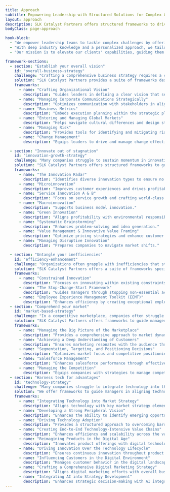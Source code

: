 ```yaml
---
title: Approach
subtitle: Empowering Leadership with Structured Solutions for Complex Challenges
layout: approach
description: SLK Catalyst Partners offers structured frameworks to drive innovation, boost efficiency, integrate advanced technology, align with market demands, and achieve strategic clarity.
bodyClass: page-approach

hook-block:
  - "We empower leadership teams to tackle complex challenges by offering a structured framework of actionable solutions. Our approach focuses on driving innovation, boosting efficiency, integrating advanced technology, aligning with market demands, and achieving strategic clarity."
  - "With deep industry knowledge and a personalized approach, we tailor strategies to meet each client's unique needs. By balancing immediate results with sustainable long-term success, we help leaders turn challenges into growth opportunities."
  - "Our mission is to elevate our clients' capabilities, guiding them through obstacles to achieve outcomes aligned with their strategic goals."

framework-sections:
  - section: "Establish your overall vision"
    id: "overall-business-strategy"
    challenge: "Crafting a comprehensive business strategy requires a cohesive vision that aligns every aspect of the organization. Many companies struggle to articulate this vision and translate it into actionable strategies. Without clear direction and execution frameworks, businesses risk losing focus and failing to adapt to market dynamics."
    solution: "SLK Catalyst Partners provides a suite of frameworks designed to help businesses create and execute a cohesive strategic vision. We guide leaders in defining core values, setting ambitious goals, and developing comprehensive strategies that resonate across all levels of the organization. Our approach ensures that strategic planning is not just theoretical but is paired with practical, executable plans that drive long-term success."
    frameworks:
      - name: "Crafting Organizational Vision"
        description: "Guides leaders in defining a clear vision that serves as a strategic beacon for the organization."
      - name: "Managing Corporate Communications Strategically"
        description: "Optimizes communication with stakeholders in alignment with strategic goals."
      - name: "Business Metrics"
        description: "Embeds execution planning within the strategic planning process, ensuring alignment with key metrics."
      - name: "Entering and Managing Global Markets"
        description: "Helps navigate cultural differences and design strategies tailored to international markets."
      - name: "Managing Risk"
        description: "Provides tools for identifying and mitigating risks in various business areas."
      - name: "Change Management"
        description: "Equips leaders to drive and manage change effectively within their organizations."

  - section: "Innovate out of stagnation"
    id: "innovation-growth-strategy"
    challenge: "Many companies struggle to sustain momentum in innovation and growth and are often stuck in cycles of incremental changes rather than engaging in breakthrough innovations. Without structured frameworks, they miss opportunities in existing and new markets. The complexities of integrating new technologies and aligning with customer needs further impair their efforts."
    solution: "SLK Catalyst Partners offers structured frameworks to guide companies through the innovation and growth process. These frameworks help organizations enhance customer experiences, expand services, and adopt sustainable practices. Our tailored strategies ensure no valuable opportunities are overlooked."
    frameworks:
      - name: "The Innovation Radar"
        description: "Identifies diverse innovation types to ensure no high-ROI opportunities are missed."
      - name: "Microinnovation"
        description: "Improves customer experiences and drives profitability."
      - name: "Service Innovation A & B"
        description: "Focus on service growth and crafting world-class services."
      - name: "Macroinnovation"
        description: "Supports business model innovation."
      - name: "Green Innovation"
        description: "Aligns profitability with environmental responsibility."
      - name: "Systematic Brainstorming"
        description: "Enhances problem-solving and idea generation."
      - name: "Value Management & Innovative Value Framing"
        description: "Optimize pricing strategies and enhance customer value perceptions."
      - name: "Managing Disruptive Innovation"
        description: "Prepares companies to navigate market shifts."

  - section: "Untangle your inefficiencies"
    id: "efficiency-enhancement"
    challenge: "Organizations often grapple with inefficiencies that stifle growth. These inefficiencies may arise from outdated processes, misaligned resources, or a lack of strategic focus. Without a systematic approach, such inefficiencies can drain resources and hamper growth opportunities."
    solution: "SLK Catalyst Partners offers a suite of frameworks specifically designed to identify and eliminate these inefficiencies. Our approach maximizes resource utilization and eliminates non-value-adding activities, helping businesses streamline their operations and better align them with strategic goals."
    frameworks:
      - name: "Constrained Innovation"
        description: "Focuses on innovating within existing constraints to create a leaner organization."
      - name: "The Stop-Change-Start Framework"
        description: "Guides managers through stopping non-essential activities, changing outdated methods, and starting new initiatives to enhance efficiency."
      - name: "Employee Experience Management Toolkit (EEMT)"
        description: "Enhances efficiency by creating exceptional employee experiences, improving engagement and productivity through innovative management practices."
  - section: "Comprehend your market"
    id: "market-based-strategy"
    challenge: "In a competitive marketplace, companies often struggle to differentiate themselves and connect with their target audience. Ongoing adjustments to segmentation, targeting, and positioning strategies are necessary to maintain relevance. Without a deep understanding of market dynamics, businesses risk inefficient marketing efforts and missed opportunities."
    solution: "SLK Catalyst Partners offers frameworks to guide managers through market segmentation, customer analysis, strategic positioning, and competitive management. These approaches ensure that marketing initiatives are effective and aligned with overall business goals, resulting in stronger market presence and sustainable growth."
    frameworks:
      - name: "Managing the Big Picture of the Marketplace"
        description: "Provides a comprehensive approach to market dynamics and strategy development."
      - name: "Achieving a Deep Understanding of Customers"
        description: "Ensures marketing resonates with the audience through in-depth customer analysis."
      - name: "Segmentation, Targeting, and Positioning Decisions"
        description: "Optimizes market focus and competitive positioning."
      - name: "Salesforce Management"
        description: "Enhances salesforce performance through effective metrics and compensation plans."
      - name: "Managing the Competition"
        description: "Equips companies with strategies to manage competition and strengthen market position."
  - section: "Harness tech for advantages"
    id: "technology-strategy"
    challenge: "Many companies struggle to integrate technology into their strategy, missing opportunities to leverage it for competitive advantage. Without a clear approach, they risk inefficiencies, missed growth opportunities, and diminished market relevance."
    solution: "We offer frameworks to guide managers in aligning technology with market strategy, adopting a proactive vision for technology, and leveraging digital tools to enhance operations. This ensures technology becomes a central driver of sustained growth and profitability."
    frameworks:
      - name: "Integrating Technology into Market Strategy"
        description: "Aligns technology with key market strategy elements."
      - name: "Developing a Strong Peripheral Vision"
        description: "Enhances the ability to identify emerging opportunities and threats."
      - name: "Driving Technology Adoption"
        description: "Provides a structured approach to overcoming barriers to technology integration."
      - name: "Creating End-to-End Technology-Intensive Value Chains"
        description: "Enhances efficiency and scalability across the value chain."
      - name: "Reimagining Products in the Digital Age"
        description: "Innovates product offerings with digital technologies."
      - name: "Driving Innovation Over the Technology Lifecycle"
        description: "Ensures continuous innovation throughout product lifecycles."
      - name: "Influencing Customers in the Digital Environment"
        description: "Manages customer behavior in the digital landscape."
      - name: "Crafting a Comprehensive Digital Marketing Strategy"
        description: "Aligns digital marketing efforts with overall business strategy."
      - name: "Integrating AI into Strategy Development"
        description: "Enhances strategic decision-making with AI integration."
---
```

